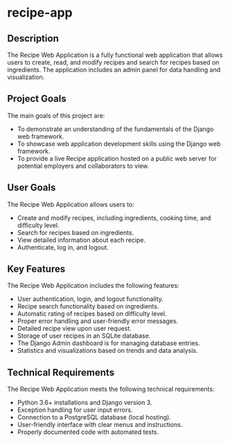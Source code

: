 # recipe-app

## Description
The Recipe Web Application is a fully functional web application that allows users to create, read, and modify recipes and search for recipes based on ingredients. The application includes an admin panel for data handling and visualization.

## Project Goals
The main goals of this project are:
- To demonstrate an understanding of the fundamentals of the Django web framework.
- To showcase web application development skills using the Django web framework.
- To provide a live Recipe application hosted on a public web server for potential employers and collaborators to view.

## User Goals
The Recipe Web Application allows users to:
- Create and modify recipes, including ingredients, cooking time, and difficulty level.
- Search for recipes based on ingredients.
- View detailed information about each recipe.
- Authenticate, log in, and logout.

## Key Features
The Recipe Web Application includes the following features:
- User authentication, login, and logout functionality.
- Recipe search functionality based on ingredients.
- Automatic rating of recipes based on difficulty level.
- Proper error handling and user-friendly error messages.
- Detailed recipe view upon user request.
- Storage of user recipes in an SQLite database.
- The Django Admin dashboard is for managing database entries.
- Statistics and visualizations based on trends and data analysis.

## Technical Requirements
The Recipe Web Application meets the following technical requirements:
- Python 3.6+ installations and Django version 3.
- Exception handling for user input errors.
- Connection to a PostgreSQL database (local hosting).
- User-friendly interface with clear menus and instructions.
- Properly documented code with automated tests.
 
